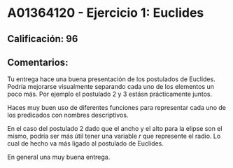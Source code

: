 # A01364120 - Ejercicio 1: Euclides

## **Calificación**: 96

## **Comentarios**:

Tu entrega hace una buena presentación de los postulados de Euclides. Podría mejorarse visualmente separando cada uno de los elementos un poco más. Por ejemplo el postulado 2 y 3 estásn prácticamente juntos.

Haces muy buen uso de diferentes funciones para representar cada uno de los predicados con nombres descriptivos.

En el caso del postulado 2 dado que el ancho y el alto para la elipse son el mismo, podría ser más útil tener una variable *r* que represente el radio. Lo cual de hecho va más ligado al postulado de Euclides.

En general una muy buena entrega.
